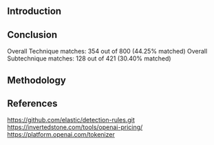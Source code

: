 ## Introduction

## Conclusion 

Overall Technique matches: 354 out of 800 (44.25% matched)
Overall Subtechnique matches: 128 out of 421 (30.40% matched)

## Methodology

## References
https://github.com/elastic/detection-rules.git  
https://invertedstone.com/tools/openai-pricing/  
https://platform.openai.com/tokenizer  